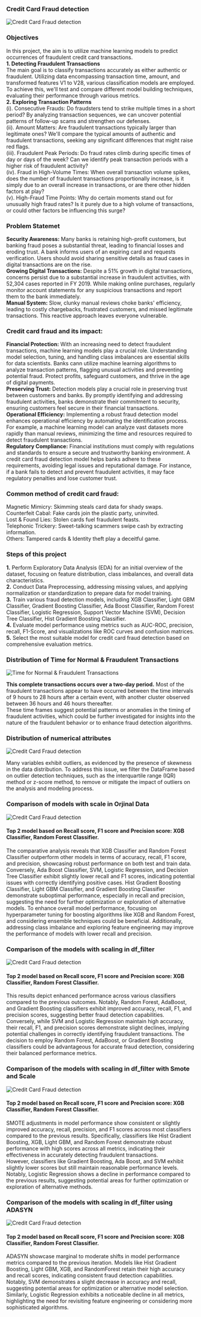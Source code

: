 ### Credit Card Fraud detection
![Credit Card Fraud detection](https://github.com/Sadikctg/Project_2_Credit_Card_Fraud_Detection/blob/main/images_file/frauddetection.jpg)
### Objectives
In this project, the aim is to utilize machine learning models to predict occurrences of fraudulent credit card transactions.<br>
**1. Detecting Fraudulent Transactions**<br>
The main goal is to classify transactions accurately as either authentic or fraudulent. Utilizing data encompassing transaction time, amount, and transformed features V1 to V28, various classification models are employed. To achieve this, we'll test and compare different model building techniques, evaluating their performance through various metrics.<br>
**2. Exploring Transaction Patterns** <br>
(i). Consecutive Frauds: Do fraudsters tend to strike multiple times in a short period?  By analyzing transaction sequences, we can uncover potential patterns of follow-up scams and strengthen our defenses. <br>
(ii). Amount Matters: Are fraudulent transactions typically larger than legitimate ones? We'll compare the typical amounts of authentic and fraudulent transactions, seeking any significant differences that might raise red flags.<br>
(iii). Fraudulent Peak Periods: Do fraud rates climb during specific times of day or days of the week? Can we identify peak transaction periods with a higher risk of fraudulent activity?<br>
(iv). Fraud in High-Volume Times: When overall transaction volume spikes, does the number of fraudulent transactions proportionally increase, is it simply due to an overall increase in transactions, or are there other hidden factors at play?<br>
(v). High-Fraud Time Points: Why do certain moments stand out for unusually high fraud rates? Is it purely due to a high volume of transactions, or could other factors be influencing this surge?
<br>
### Problem Statemet
**Security Awareness:** Many banks is retaining high-profit customers, but banking fraud poses a substantial threat, leading to financial losses and eroding trust. A bank informs users of an expiring card and requests verification. Users should avoid sharing sensitive details as fraud cases in digital transactions are on the rise.<br>
**Growing Digital Transactions:** Despite a 51% growth in digital transactions, concerns persist due to a substantial increase in fraudulent activities, with 52,304 cases reported in FY 2019.
While making online purchases, regularly monitor account statements for any suspicious transactions and report them to the bank immediately.<br>
**Manual System:** Slow, clunky manual reviews choke banks' efficiency, leading to costly chargebacks, frustrated customers, and missed legitimate transactions. This reactive approach leaves everyone vulnerable.

### Credit card fraud and its impact:
**Financial Protection:**  With an increasing need to detect fraudulent transactions, machine learning models play a crucial role. Understanding model selection, tuning, and handling class imbalances are essential skills for data scientists.
Banks cann utilize machine learning algorithms to analyze transaction patterns, flagging unusual activities and preventing potential fraud. Protect profits, safeguard customers, and thrive in the age of digital payments.<br>
**Preserving Trust:** Detection models play a crucial role in preserving trust between customers and banks. By promptly identifying and addressing fraudulent activities, banks demonstrate their commitment to security, ensuring customers feel secure in their financial transactions.<br>
**Operational Efficiency:** Implementing a robust fraud detection model enhances operational efficiency by automating the identification process. For example, a machine learning model can analyze vast datasets more rapidly than manual reviews, minimizing the time and resources required to detect fraudulent transactions.<br>
**Regulatory Compliance:** Financial institutions must comply with regulations and standards to ensure a secure and trustworthy banking environment. A credit card fraud detection model helps banks adhere to these requirements, avoiding legal issues and reputational damage. For instance, if a bank fails to detect and prevent fraudulent activities, it may face regulatory penalties and lose customer trust.

### Common method of credit card fraud:
Magnetic Mimicry: Skimming steals card data for shady swaps.<br>
Counterfeit Cabal: Fake cards join the plastic party, uninvited.<br>
Lost & Found Lies: Stolen cards fuel fraudulent feasts.<br>
Telephonic Trickery: Sweet-talking scammers swipe cash by extracting information.<br>
Others: Tampered cards & Identity theft play a deceitful game.

### Steps of this project
**1.**	Perform Exploratory Data Analysis (EDA) for an initial overview of the dataset, focusing on feature distribution, class imbalances, and overall data characteristics. <br>
**2.**	Conduct Data Preprocessing, addressing missing values, and applying normalization or standardization to prepare data for model training.<br>
**3.**	Train various fraud detection models, including XGB Classifier, Light GBM Classifier, Gradient Boosting Classifier, Ada Boost Classifier, Random Forest Classifier, Logistic Regression, Support Vector Machine (SVM), Decision Tree Classifier, Hist Gradient Boosting Classifier.<br>
**4.**	Evaluate model performance using metrics such as AUC-ROC, precision, recall, F1-Score, and visualizations like ROC curves and confusion matrices.<br>
**5.**	Select the most suitable model for credit card fraud detection based on comprehensive evaluation metrics.

### Distribution of Time for Normal & Fraudulent Transactions

![Time for Normal & Fraudulent Transactions](https://github.com/Sadikctg/Project_2_Credit_Card_Fraud_Detection/blob/main/images_ccfd/1.01%20Distribution%20of%20Time%20for%20normal%20and%20Fraudulent%20Transactions.png)

**This complete transactions occurs over a two-day period.**
Most of the fraudulent transactions appear to have occurred between the time intervals of 9 hours to 28 hours after a certain event, with another cluster observed between 36 hours and 46 hours thereafter. <br>
These time frames suggest potential patterns or anomalies in the timing of fraudulent activities, which could be further investigated for insights into the nature of the fraudulent behavior or to enhance fraud detection algorithms.

### Distribution of numerical attributes

![Credit Card Fraud detection](https://github.com/Sadikctg/Project_2_Credit_Card_Fraud_Detection/blob/main/images_ccfd/1.2%20Distribution%20of%20numerical%20attributes.png)

Many variables exhibit outliers, as evidenced by the presence of skewness in the data distribution. To address this issue, we filter the DataFrame based on outlier detection techniques, such as the interquartile range (IQR) method or z-score method, to remove or mitigate the impact of outliers on the analysis and modeling process.


### Comparison of models with scale in Orjinal Data

![Credit Card Fraud detection](https://github.com/Sadikctg/Project_2_Credit_Card_Fraud_Detection/blob/main/images_ccfd/1.3%20Comparison%20of%20models%20with%20scale%20in%20Orjinal%20Data.JPG)
#### Top 2 model based on Recall score, F1 score and Precision score: XGB Classifier, Random Forest Classifier.<br>
The comparative analysis reveals that XGB Classifier and Random Forest Classifier outperform other models in terms of accuracy, recall, F1 score, and precision, showcasing robust performance on both test and train data. Conversely, Ada Boost Classifier, SVM, Logistic Regression, and Decision Tree Classifier exhibit slightly lower recall and F1 scores, indicating potential issues with correctly identifying positive cases. Hist Gradient Boosting Classifier, Light GBM Classifier, and Gradient Boosting Classifier demonstrate suboptimal performance, especially in recall and precision, suggesting the need for further optimization or exploration of alternative models. To enhance overall model performance, focusing on hyperparameter tuning for boosting algorithms like XGB and Random Forest, and considering ensemble techniques could be beneficial. Additionally, addressing class imbalance and exploring feature engineering may improve the performance of models with lower recall and precision.

### Comparison of the models with scaling in df_filter
![Credit Card Fraud detection](https://github.com/Sadikctg/Project_2_Credit_Card_Fraud_Detection/blob/main/images_ccfd/1.4%20%20Comparison%20of%20the%20models%20with%20scaling%20in%20df_filter.JPG)

#### Top 2 model based on Recall score, F1 score and Precision score: XGB Classifier, Random Forest Classifier.<br>
This results depict enhanced performance across various classifiers compared to the previous outcomes. Notably, Random Forest, AdaBoost, and Gradient Boosting classifiers exhibit improved accuracy, recall, F1, and precision scores, suggesting better fraud detection capabilities. <br>
Conversely, while SVM and Logistic Regression maintain high accuracy, their recall, F1, and precision scores demonstrate slight declines, implying potential challenges in correctly identifying fraudulent transactions. The decision to employ Random Forest, AdaBoost, or Gradient Boosting classifiers could be advantageous for accurate fraud detection, considering their balanced performance metrics.

### Comparison of the models with scaling in df_filter with Smote and Scale

![Credit Card Fraud detection](https://github.com/Sadikctg/Project_2_Credit_Card_Fraud_Detection/blob/main/images_ccfd/1.5%20Comparison%20of%20the%20models%20with%20scaling%20in%20df_filter%20with%20Smote%20and%20Scale.JPG)

#### Top 2 model based on Recall score, F1 score and Precision score: XGB Classifier, Random Forest Classifier. <br>
SMOTE adjustments in model performance show consistent or slightly improved accuracy, recall, precision, and F1 scores across most classifiers compared to the previous results. Specifically, classifiers like Hist Gradient Boosting, XGB, Light GBM, and Random Forest demonstrate robust performance with high scores across all metrics, indicating their effectiveness in accurately detecting fraudulent transactions. <br>
However, classifiers like Gradient Boosting, Ada Boost, and SVM exhibit slightly lower scores but still maintain reasonable performance levels. Notably, Logistic Regression shows a decline in performance compared to the previous results, suggesting potential areas for further optimization or exploration of alternative methods.

### Comparison of the models with scaling in df_filter using ADASYN

![Credit Card Fraud detection](https://github.com/Sadikctg/Project_2_Credit_Card_Fraud_Detection/blob/main/images_ccfd/1.6%20Comparison%20of%20the%20models%20with%20scaling%20in%20df_filter%20using%20ADASYN.JPG)

#### Top 2 model based on Recall score, F1 score and Precision score: XGB Classifier, Random Forest Classifier. <br>
ADASYN showcase marginal to moderate shifts in model performance metrics compared to the previous iteration. Models like Hist Gradient Boosting, Light GBM, XGB, and RandomForest retain their high accuracy and recall scores, indicating consistent fraud detection capabilities. <br>
Notably, SVM demonstrates a slight decrease in accuracy and recall, suggesting potential areas for optimization or alternative model selection. Similarly, Logistic Regression exhibits a noticeable decline in all metrics, highlighting the need for revisiting feature engineering or considering more sophisticated algorithms. 
